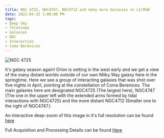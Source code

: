 ```yaml
---
title: NGC 4725, NGC4747, NGC4712 and many more Galaxies in LIrRGB
date: 2021-04-25 1:00:00 PM
tags:
- Deep Sky
- Telescope
- Galaxies
- NGC
- Interaction
- Coma Berenices
---
```


![NGC 4725](/Deep-Sky/NGC4725/NGC4725.Draft5b.Web.jpg "NGC 4725")

It's galaxy season again! Orion is setting in the west early and we get a view of the many distant worlds outside of our own Milky Way galaxy here in the springtime.  Here we see a group of interacting galaxies that was shot over five nights in April, pointing at the constellation of Coma Berenices.  The main galaxies here are designated NGC4725 (The largest here), NGC4747 (The one in the upper left with the extended arms formed by tidal interactions with NGC4725) and the more distant NGC4712 (Smaller one to the right of NGC4747.)

An interactive deep-zoom of this image in it's full resolution can be found [here](/DZI/NGC4725.html)

Full Acquisition and Processing Details can be found [Here](/Deep-Sky/NGC4725)
